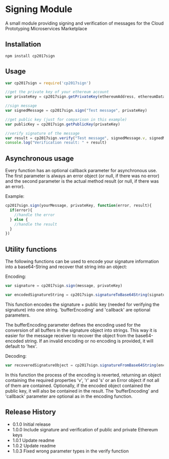 Signing Module
==============

A small module providing signing and verification of messages for the Cloud Prototyping Microservices Marketplace

## Installation
```shell
npm install cp2017sign
```

## Usage
```javascript
var cp2017sign = require('cp2017sign')

//get the private key of your ethereum account
var privateKey = cp2017sign.getPrivateKey(ethereumAddress, ethereumDataDir, ethereumAccountPassword)

//sign message
var signedMessage = cp2017sign.sign("Test message", privateKey)

//get public key (just for comparison in this example)
var publicKey = cp2017sign.getPublicKey(privateKey)

//verify signature of the message
var result = cp2017sign.verify("Test message", signedMessage.v, signedMessage.r, signedMessage.s, publicKey)
console.log("Verification result: " + result)
```

## Asynchronous usage
Every function has an optional callback parameter for asynchronous use.
The first parameter is always an error object (or null, if there was no error) and the second parameter is the actual method result (or null, if there was an error).

Example:

```javascript
cp2017sign.sign(yourMessage, privateKey, function(error, result){
  if(error){
    //handle the error
  } else {
    //handle the result
  }
})
```

## Utility functions
The following functions can be used to encode your signature information into a base64-String and recover that string into an object:

Encoding:
```javascript
var signature = cp2017sign.sign(message, privateKey)

var encodedSignatureString = cp2017sign.signatureToBase64String(signature, publicKey, bufferEncoding, callback)
```
This function encodes the signature + public key (needed for verifying the signature) into one string. 'bufferEncoding' and 'callback' are optional parameters. 

The bufferEncoding parameter defines the encoding used for the conversion of all buffers in the signature object into strings.
This way it is easier for the message receiver to recover the object from the base64-encoded string.
If an invalid encoding or no encoding is provided, it will default to 'hex'.

Decoding:
```javascript
var recoveredSignatureObject = cp2017sign.signatureFromBase64String(encodedSignatureString, bufferEncoding, callback)
```
In this function the process of the encoding is reverted, returning an object containing the required properties 'v', 'r' and 's' or an Error object if not all of them are contained.
Optionally, if the encoded object contained the public key, it will also be contained in the result.
The 'bufferEncoding' and 'callback' parameter are optional as in the encoding function.

## Release History

* 0.1.0 Initial release
* 1.0.0 Include signature and verification of public and private Ethereum keys
* 1.0.1 Update readme
* 1.0.2 Update readme
* 1.0.3 Fixed wrong parameter types in the verify function